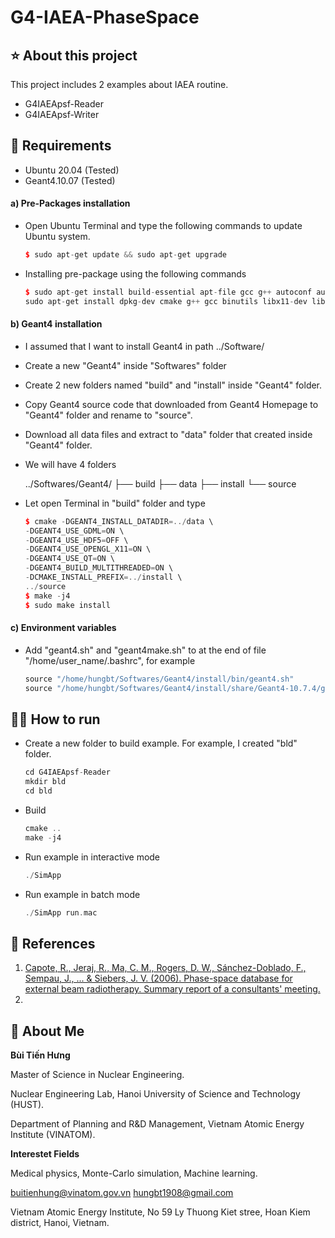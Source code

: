 # G4-IAEA-PhaseSpace

## ⭐ About this project
This project includes 2 examples about IAEA routine.
* G4IAEApsf-Reader
* G4IAEApsf-Writer

## 🔧 Requirements
* Ubuntu 20.04 (Tested)
* Geant4.10.07 (Tested)

#### a) Pre-Packages installation
- Open Ubuntu Terminal and type the following commands to update Ubuntu system.
    ```c++
    $ sudo apt-get update && sudo apt-get upgrade
    ```

- Installing pre-package using the following commands
    ```c++
    $ sudo apt-get install build-essential apt-file gcc g++ autoconf automake automake1.11 tcl8.6-dev tk8.6-dev libglu1-mesa-dev libgl1-mesa-dev libxt-dev libxmu-dev libglew-dev libglw1-mesa-dev gfortran inventor-dev libxaw7-dev freeglut3-dev libxerces-c-dev libxmltok1-dev qt5-default libxi-dev libclutter-gtk-1.0-0 cmake libxmlrpc-core-c3-dev tclxml tclxml-dev libexpat1-dev libgtk2.0-dev libxpm-dev x11proto-gl-dev x11proto-input-dev -y
    sudo apt-get install dpkg-dev cmake g++ gcc binutils libx11-dev libxpm-dev libxft-dev libxext-dev python libssl-dev gfortran libpcre3-dev xlibmesa-glu-dev libglew1.5-dev libftgl-dev libmysqlclient-dev libfftw3-dev libcfitsio-dev graphviz-dev libavahi-compat-libdnssd-dev libldap2-dev python-dev libxml2-dev libkrb5-dev libgsl0-dev qtwebengine5-dev
    ```

#### b) Geant4 installation
- I assumed that I want to install Geant4 in path ../Software/
- Create a new "Geant4" inside "Softwares" folder 
- Create 2 new folders named "build" and "install" inside "Geant4" folder.
- Copy Geant4 source code that downloaded from Geant4 Homepage to "Geant4" folder and rename to "source".
- Download all data files and extract to "data" folder that created inside "Geant4" folder.
- We will have 4 folders

    ../Softwares/Geant4/
    ├── build
    ├── data
    ├── install
    └── source

- Let open Terminal in "build" folder and type
    ```c++
    $ cmake -DGEANT4_INSTALL_DATADIR=../data \
    -DGEANT4_USE_GDML=ON \
    -DGEANT4_USE_HDF5=OFF \
    -DGEANT4_USE_OPENGL_X11=ON \
    -DGEANT4_USE_QT=ON \
    -DGEANT4_BUILD_MULTITHREADED=ON \ 
    -DCMAKE_INSTALL_PREFIX=../install \
    ../source
    $ make -j4
    $ sudo make install
    ```
#### c) Environment variables
- Add "geant4.sh" and "geant4make.sh" to at the end of file "/home/user_name/.bashrc", for example
    ```c++
    source "/home/hungbt/Softwares/Geant4/install/bin/geant4.sh"
    source "/home/hungbt/Softwares/Geant4/install/share/Geant4-10.7.4/geant4make/geant4make.sh"
    ```

## 🏃‍♂️ How to run
- Create a new folder to build example. For example, I created "bld" folder.
    ```c++
    cd G4IAEApsf-Reader
    mkdir bld
    cd bld
    ```
- Build
    ```c++
    cmake ..
    make -j4
    ```
- Run example in interactive mode
    ```c++
    ./SimApp
    ```
- Run example in batch mode
    ```c++
    ./SimApp run.mac
    ```

## 📒 References
1) [Capote, R., Jeraj, R., Ma, C. M., Rogers, D. W., Sánchez-Doblado, F., Sempau, J., ... & Siebers, J. V. (2006). Phase-space database for external beam radiotherapy. Summary report of a consultants' meeting.](https://inis.iaea.org/collection/NCLCollectionStore/_Public/37/073/37073778.pdf?r=1)
2) 
## 🚀 About Me
**Bùi Tiến Hưng**

Master of Science in Nuclear Engineering.

Nuclear Engineering Lab, Hanoi University of Science and Technology (HUST).

Department of Planning and R&D Management, Vietnam Atomic Energy Institute (VINATOM).

**Interestet Fields**

Medical physics, Monte-Carlo simulation, Machine learning.
 
buitienhung@vinatom.gov.vn
hungbt1908@gmail.com

Vietnam Atomic Energy Institute, No 59 Ly Thuong Kiet stree, Hoan Kiem district, Hanoi, Vietnam. 